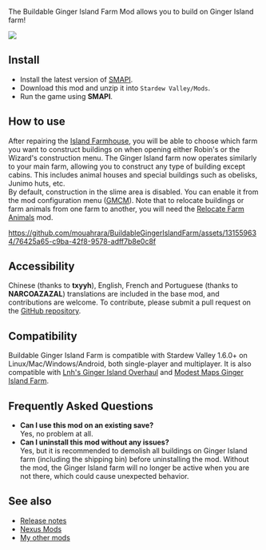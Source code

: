 The Buildable Ginger Island Farm Mod allows you to build on Ginger Island farm!

![](https://raw.githubusercontent.com/wiki/mouahrara/BuildableGingerIslandFarm/images/main.jpg)

## Install
- Install the latest version of [SMAPI](https://smapi.io).
- Download this mod and unzip it into `Stardew Valley/Mods`.
- Run the game using **SMAPI**.

## How to use
After repairing the [Island Farmhouse](https://stardewvalleywiki.com/Island_Farmhouse), you will be able to choose which farm you want to construct buildings on when opening either Robin's or the Wizard's construction menu. The Ginger Island farm now operates similarly to your main farm, allowing you to construct any type of building except cabins. This includes animal houses and special buildings such as obelisks, Junimo huts, etc.\
By default, construction in the slime area is disabled. You can enable it from the mod configuration menu ([GMCM](https://www.nexusmods.com/stardewvalley/mods/5098)). Note that to relocate buildings or farm animals from one farm to another, you will need the [Relocate Farm Animals](https://www.nexusmods.com/stardewvalley/mods/20606) mod.

https://github.com/mouahrara/BuildableGingerIslandFarm/assets/131559634/76425a65-c9ba-42f8-9578-adff7b8e0c8f

## Accessibility
Chinese (thanks to **txyyh**), English, French and Portuguese (thanks to **NARCOAZAZAL**) translations are included in the base mod, and contributions are welcome. To contribute, please submit a pull request on the [GitHub repository](https://github.com/mouahrara/BuildableGingerIslandFarm/pulls).

## Compatibility
Buildable Ginger Island Farm is compatible with Stardew Valley 1.6.0+ on Linux/Mac/Windows/Android, both single-player and multiplayer. It is also compatible with [Lnh's Ginger Island Overhaul](https://www.nexusmods.com/stardewvalley/mods/15939) and [Modest Maps Ginger Island Farm](https://www.nexusmods.com/stardewvalley/mods/8742).

## Frequently Asked Questions
- **Can I use this mod on an existing save?**\
Yes, no problem at all.
- **Can I uninstall this mod without any issues?**\
Yes, but it is recommended to demolish all buildings on Ginger Island farm (including the shipping bin) before uninstalling the mod. Without the mod, the Ginger Island farm will no longer be active when you are not there, which could cause unexpected behavior.

## See also
- [Release notes](https://github.com/mouahrara/BuildableGingerIslandFarm/releases)
- [Nexus Mods](https://www.nexusmods.com/stardewvalley/mods/20600)
- [My other mods](https://www.nexusmods.com/stardewvalley/users/190812873?tab=user+files)

